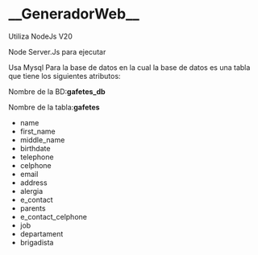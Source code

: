 <h1>__GeneradorWeb__</h1>

<p>Utiliza NodeJs V20 </p>


<p>Node Server.Js para ejecutar </p>


<p>Usa Mysql Para la base de datos en la cual la base de datos es una tabla que tiene los siguientes atributos: </p>
<p>Nombre de la BD:<b>gafetes_db</b> </p>
<p>Nombre de la tabla:<b>gafetes</b> </p>
<ul>
<li>name</li>
<li>first_name</li>
<li>middle_name</li>
<li>birthdate</li>
<li>telephone</li>
<li>celphone</li>
<li>email</li>
<li>address</li>
<li>alergia</li>
<li>e_contact</li>
<li>parents</li>
<li>e_contact_celphone</li>
<li>job</li>
<li>departament</li>
<li>brigadista</li>  
</ul>
